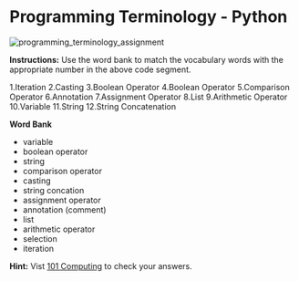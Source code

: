 # Programming Terminology - Python

![programming_terminology_assignment](https://user-images.githubusercontent.com/104539455/214882520-9579fe79-eed9-4b02-b936-1bbbeff2b8d0.png)


**Instructions:** Use the word bank to match the vocabulary words with the appropriate number in the above code segment. 

1.Iteration
2.Casting
3.Boolean Operator
4.Boolean Operator
5.Comparison Operator
6.Annotation
7.Assignment Operator
8.List
9.Arithmetic Operator
10.Variable
11.String
12.String Concatenation

**Word Bank**
- variable
- boolean operator
- string
- comparison operator
- casting
- string concation
- assignment operator
- annotation (comment)
- list
- arithmetic operator
- selection
- iteration

**Hint:** Vist [101 Computing](https://www.101computing.net/programming-terminology-drag-and-drop/) to check your answers.
